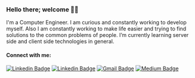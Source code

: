 ### Hello there; welcome 👋🏾
I'm a Computer Engineer. I am curious and constantly working to develop myself. Also I am constantly working to make life easier and trying to find solutions to the common problems of people. I’m currently learning server side and client side technologies in general.
 
#### Connect with me:
[![Linkedin Badge](https://img.shields.io/badge/-celalaygar-blue?style=plastic&logo=Linkedin&logoColor=white&link=https://www.linkedin.com/in/celalaygar/)](https://www.linkedin.com/in/celalaygar/)
[![Linkedin Badge](https://img.shields.io/badge/-celalaygar-white?style=plastic&logo=stackoverflow&logoColor=dark&link=https://stackoverflow.com/users/12014524/hac%c4%b1-celal-aygar)](https://stackoverflow.com/users/12014524/hac%c4%b1-celal-aygar)
[![Gmail Badge](https://img.shields.io/badge/-celal.aygar@gmail.com-c14438?style=plastic&logo=Gmail&logoColor=white&link=mailto:celal.aygar@gmail.com)](mailto:celal.aygar@gmail.com)
[![Medium Badge](https://img.shields.io/badge/-@celalaygar-557799?style=plastic&logo=Medium&logoColor=BLACK&link=https://medium.com/@celalaygar)](https://medium.com/@celalaygar) 
